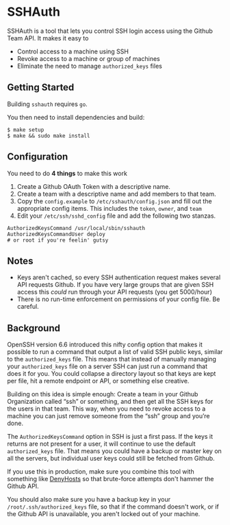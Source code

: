 # SSHAuth

SSHAuth is a tool that lets you control SSH login access using the Github Team
API. It makes it easy to

* Control access to a machine using SSH
* Revoke access to a machine or group of machines
* Eliminate the need to manage `authorized_keys` files

## Getting Started

Building `sshauth` requires `go`.

You then need to install dependencies and build:

    $ make setup
    $ make && sudo make install

## Configuration 

You need to do **4 things** to make this work

1. Create a Github OAuth Token with a descriptive name.
2. Create a team with a descriptive name and add members to that team.
3. Copy the `config.example` to `/etc/sshauth/config.json` and fill out the
appropriate config items. This includes the `token`, `owner`, and `team`
4. Edit your `/etc/ssh/sshd_config` file and add the following two stanzas.

<!-- code block fix -->
    AuthorizedKeysCommand /usr/local/sbin/sshauth
    AuthorizedKeysCommandUser deploy
    # or root if you're feelin' gutsy

## Notes

- Keys aren't cached, so every SSH authentication request makes several API
  requests Github. If you have very large groups that are given SSH access this
  _could_ run through your API requests (you get 5000/hour)
- There is no run-time enforcement on permissions of your config file. Be
  careful.

## Background

OpenSSH version 6.6 introduced this nifty config option that makes it possible
to run a command that output a list of valid SSH public keys, similar to the
`authorized_keys` file. This means that instead of manually managing your
`authorized_keys` file on a server SSH can just run a command that does it for
you. You could collapse a directory layout so that keys are kept per file, hit a
remote endpoint or API, or something else creative.

Building on this idea is simple enough: Create a team in your Github
Organization called “ssh” or something, and then get all the SSH keys for the
users in that team.  This way, when you need to revoke access to a machine you
can just remove someone from the “ssh” group and you’re done.

The `AuthorizedKeysCommand` option in SSH is just a first pass. If the keys it
returns are not present for a user, it will continue to use the default
`authorized_keys` file. That means you could have a backup or master key on all
the servers, but individual user keys could still be fetched from Github.

If you use this in production, make sure you combine this tool with something
like [DenyHosts](http://denyhosts.sourceforge.net/ssh_config.html) so that
brute-force attempts don't hammer the Github API.

You should also make sure you have a backup key in your
`/root/.ssh/authorized_keys` file, so that if the command doesn't work, or if
the Github API is unavailable, you aren't locked out of your machine.
